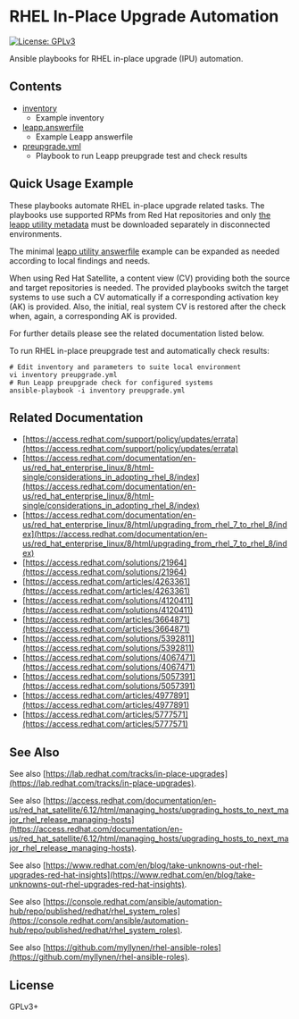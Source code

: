# RHEL In-Place Upgrade Automation

[![License: GPLv3](https://img.shields.io/badge/license-GPLv3-brightgreen.svg)](https://www.gnu.org/licenses/gpl-3.0)

Ansible playbooks for RHEL in-place upgrade (IPU) automation.

## Contents

* [inventory](inventory)
  * Example inventory
* [leapp.answerfile](leapp.answerfile)
  * Example Leapp answerfile
* [preupgrade.yml](preupgrade.yml)
  * Playbook to run Leapp preupgrade test and check results

## Quick Usage Example

These playbooks automate RHEL in-place upgrade related tasks. The
playbooks use supported RPMs from Red Hat repositories and only
[the leapp utility metadata](https://access.redhat.com/articles/3664871)
must be downloaded separately in disconnected environments.

The minimal [leapp utility answerfile](leapp.answerfile) example can be
expanded as needed according to local findings and needs.

When using Red Hat Satellite, a content view (CV) providing both the
source and target repositories is needed. The provided playbooks switch
the target systems to use such a CV automatically if a corresponding
activation key (AK) is provided. Also, the initial, real system CV is
restored after the check when, again, a corresponding AK is provided.

For further details please see the related documentation listed below.

To run RHEL in-place preupgrade test and automatically check results:

```
# Edit inventory and parameters to suite local environment
vi inventory preupgrade.yml
# Run Leapp preupgrade check for configured systems
ansible-playbook -i inventory preupgrade.yml
```

## Related Documentation

* [https://access.redhat.com/support/policy/updates/errata](https://access.redhat.com/support/policy/updates/errata)
* [https://access.redhat.com/documentation/en-us/red_hat_enterprise_linux/8/html-single/considerations_in_adopting_rhel_8/index](https://access.redhat.com/documentation/en-us/red_hat_enterprise_linux/8/html-single/considerations_in_adopting_rhel_8/index)
* [https://access.redhat.com/documentation/en-us/red_hat_enterprise_linux/8/html/upgrading_from_rhel_7_to_rhel_8/index](https://access.redhat.com/documentation/en-us/red_hat_enterprise_linux/8/html/upgrading_from_rhel_7_to_rhel_8/index)
* [https://access.redhat.com/solutions/21964](https://access.redhat.com/solutions/21964)
* [https://access.redhat.com/articles/4263361](https://access.redhat.com/articles/4263361)
* [https://access.redhat.com/solutions/4120411](https://access.redhat.com/solutions/4120411)
* [https://access.redhat.com/articles/3664871](https://access.redhat.com/articles/3664871)
* [https://access.redhat.com/solutions/5392811](https://access.redhat.com/solutions/5392811)
* [https://access.redhat.com/solutions/4067471](https://access.redhat.com/solutions/4067471)
* [https://access.redhat.com/solutions/5057391](https://access.redhat.com/solutions/5057391)
* [https://access.redhat.com/articles/4977891](https://access.redhat.com/articles/4977891)
* [https://access.redhat.com/articles/5777571](https://access.redhat.com/articles/5777571)

## See Also

See also
[https://lab.redhat.com/tracks/in-place-upgrades](https://lab.redhat.com/tracks/in-place-upgrades).

See also
[https://access.redhat.com/documentation/en-us/red_hat_satellite/6.12/html/managing_hosts/upgrading_hosts_to_next_major_rhel_release_managing-hosts](https://access.redhat.com/documentation/en-us/red_hat_satellite/6.12/html/managing_hosts/upgrading_hosts_to_next_major_rhel_release_managing-hosts).

See also
[https://www.redhat.com/en/blog/take-unknowns-out-rhel-upgrades-red-hat-insights](https://www.redhat.com/en/blog/take-unknowns-out-rhel-upgrades-red-hat-insights).

See also
[https://console.redhat.com/ansible/automation-hub/repo/published/redhat/rhel_system_roles](https://console.redhat.com/ansible/automation-hub/repo/published/redhat/rhel_system_roles).

See also
[https://github.com/myllynen/rhel-ansible-roles](https://github.com/myllynen/rhel-ansible-roles).

## License

GPLv3+
